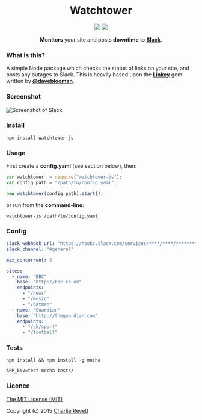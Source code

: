 <h1 align="center">Watchtower</h1>

<p align="center">
  <a href="https://travis-ci.org/revett/watchtower" target="_blank"><img src="https://img.shields.io/travis/revett/watchtower.svg?style=flat-square"></a>
  <a href="https://coveralls.io/r/revett/watchtower" target="_blank"><img src="https://img.shields.io/coveralls/revett/watchtower.svg?style=flat-square"></a>
</p>

<p align="center">
  <b>Monitors</b> your site and posts <b>downtime</b> to <b><a href="https://slack.com/">Slack</a></b>.
</p>

### What is this?

A simple Node package which checks the status of links on your site, and posts any outages to Slack. This is heavily based upon the **[Linkey](https://github.com/DaveBlooman/linkey)** gem written by **[@daveblooman](https://github.com/daveblooman)**.

### Screenshot

![Screenshot of Slack](http://cl.ly/image/1L3N1g3N2r1i/Image%202015-04-18%20at%201.32.39%20am.png)

### Install

```
npm install watchtower-js
```

### Usage

First create a **config.yaml** (see section below), then:

```js
var watchtower  = require("watchtower-js");
var config_path = "/path/to/config.yaml";

new watchtower(config_path).start();
```

or run from the **command-line**:

```
watchtower-js /path/to/config.yaml
```

### Config

```yaml
slack_webhook_url: "https://hooks.slack.com/services/****/****/********"
slack_channel: "#general"

max_concurrent: 5

sites:
  - name: "BBC"
    base: "http://bbc.co.uk"
    endpoints:
      - "/news"
      - "/music"
      - "/batman"
  - name: "Guardian"
    base: "http://theguardian.com"
    endpoints:
      - "/uk/sport"
      - "/football"
```

### Tests

```
npm install && npm install -g mocha
```

```
APP_ENV=test mocha tests/
```

### Licence

[The MIT License (MIT)](http://opensource.org/licenses/MIT)

Copyright (c) 2015 [Charlie Revett](http://twitter.com/charlierevett)
